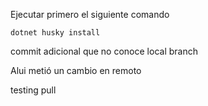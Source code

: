 Ejecutar primero el siguiente comando

`dotnet husky install`


commit adicional que no conoce local branch

Alui metió un cambio en remoto

testing pull

